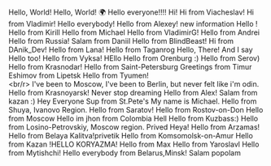 Hello, World!
Hello, World! 🌍
Hello everyone!!!!
Hi! 
Hi from Viacheslav!
Hi from Vladimir!
Hello everybody!
Hello from Alexey!
new information
Hello !
Hello from Kirill
Hello from Michael
Hello from VladimirG!
Hello from Andrei
Hello from Russia!
Salam from Daniil
Hello from BlindBeast!
 Hi from DAnik_Dev!
Hello from Lana!
Hello from Taganrog
Hello, There! 
And I say Hello too!
Hello from Vyksa!
HEllo
 Hello from Orenburg :) 
 Hello from Serov)
Hello from Krasnodar!
Hello from Saint-Petersburg
Greetings from Timur Eshimov from Lipetsk
Hello from Tyumen!  
<br/r>
I've been to Moscow, I've been to Berlin, but never felt like i'm odin.  
Hello from Krasnoyarsk!
Never stop dreaming
Hello from Alex!
Salam from kazan :) 
Hey Everyone
Sup from St.Pete's
My name is Michael. Hello from Shuya, Ivanovo Region. 
Hello from Saratov!
Hello from Rostov-on-Don
Hello from Moscow
Hello im jhon from Colombia
Hell
Hello from Kuzbass:)
Hello from Losino-Petrovskiy, Moscow region.
Prived
Heya!
Hello from Arzamas!
Hello from Belaya Kalitva!privetik
Hello from Komsomolsk-on-Amur
Hello from Kazan
 !HELLO KORYAZMA! 
Hello from Max
Hello from Yaroslavl
Hello from Mytishchi!
Hello everybody from Belarus,Minsk!
Salam popolam
